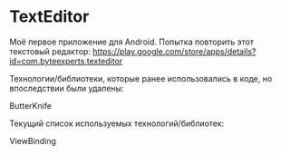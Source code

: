 # TextEditor

Моё первое приложение для Android. Попытка повторить этот текстовый редактор: https://play.google.com/store/apps/details?id=com.byteexperts.texteditor

Технологии/библиотеки, которые ранее использовались в коде, но впоследствии были удалены:

ButterKnife


Текущий список используемых технологий/библиотек:

ViewBinding
